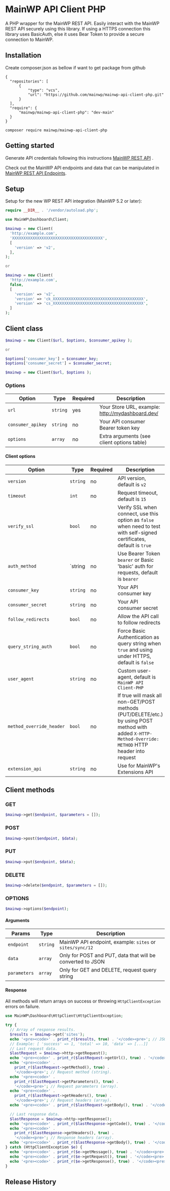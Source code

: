 # MainWP API Client PHP

A PHP wrapper for the MainWP REST API. Easily interact with the MainWP REST API securely using this library. If using a HTTPS connection this library uses BasicAuth, else it uses Bear Token to provide a secure connection to MainWP.

## Installation

Create composer.json as bellow if want to get package from github

```
{
  "repositories": [
      {
          "type": "vcs",
          "url": "https://github.com/mainwp/mainwp-api-client-php.git"
      }
  ],
  "require": {
      "mainwp/mainwp-api-client-php": "dev-main"
  }
}

```

```
composer require mainwp/mainwp-api-client-php
```

## Getting started

Generate API credentials following this instructions [MainWP REST API](https://mainwp.com/kb/mainwp-rest-api/)
.

Check out the MainWP API endpoints and data that can be manipulated in [MainWP REST API Endpoints](https://www.postman.com/mainwp/mainwp/collection/ujfddk4/mainwp-rest-api-v2-current).

## Setup

Setup for the new WP REST API integration (MainWP 5.2 or later):

```php
require __DIR__ . '/vendor/autoload.php';

use MainWP\Dashboard\Client;

$mainwp = new Client(
  'http://example.com',
  'XXXXXXXXXXXXXXXXXXXXXXXXXXXXXXXXXXXXXXXX',
  [
    'version' => 'v2',
  ],
);

or

$mainwp = new Client(
  'http://example.com',
  false,
  [
    'version' => 'v2',
    'version' => 'ck_XXXXXXXXXXXXXXXXXXXXXXXXXXXXXXXXXXXXXXXX',
    'version' => 'cs_XXXXXXXXXXXXXXXXXXXXXXXXXXXXXXXXXXXXXXXX',
  ]
);

```

## Client class

```php
$mainwp = new Client($url, $options, $consumer_apikey );

or

$options['consumer_key'] = $consumer_key;
$options['consumer_secret'] = $consumer_secret;

$mainwp = new Client($url, $options );

```

### Options

| Option             | Type     | Required | Description                                        |
| ------------------ | -------- | -------- | -------------------------------------------------- |
| `url`              | `string` | yes      | Your Store URL, example: http://mydashboard.dev/   |
| `consumer_apikey`  | `string` | no	     | Your API consumer Bearer token key                 |
| `options`          | `array`  | no       | Extra arguments (see client options table)         |

#### Client options

| Option                   | Type     | Required | Description                                                                                                                                            |
| ------------------------ | -------- | -------- | ------------------------------------------------------------------------------------------------------------------------------------------------------ |
| `version`                | `string` | no       | API version, default is `v2`                                                                                                                           |
| `timeout`                | `int`    | no       | Request timeout, default is `15`                                                                                                                       |
| `verify_ssl`             | `bool`   | no       | Verify SSL when connect, use this option as `false` when need to test with self-signed certificates, default is `true`                                 |
| `auth_method`            | `string  | no       | Use Bearer Token `bearer` or Basic 'basic' auth for requests, default is `bearer`                                                      |                    |
| `consumer_key`    	     | `string` | no    	 | Your API consumer key                      																											  |
| `consumer_secret` 	     | `string` | no   	   | Your API consumer secret                   																											  |
| `follow_redirects`       | `bool`   | no       | Allow the API call to follow redirects                                                                                                                 |
| `query_string_auth`      | `bool`   | no       | Force Basic Authentication as query string when `true` and using under HTTPS, default is `false`                                                       |
| `user_agent`             | `string` | no       | Custom user-agent, default is `MainWP API Client-PHP`                                                                                                  |
| `method_override_header` | `bool`   | no       | If true will mask all non-GET/POST methods (PUT/DELETE/etc.) by using POST method with added `X-HTTP-Method-Override: METHOD` HTTP header into request |
| `extension_api`          | `string` | no       | Use for MainWP's Extensions API                                                                                                             		  |

## Client methods

### GET

```php
$mainwp->get($endpoint, $parameters = []);
```

### POST

```php
$mainwp->post($endpoint, $data);
```

### PUT

```php
$mainwp->put($endpoint, $data);
```

### DELETE

```php
$mainwp->delete($endpoint, $parameters = []);
```

### OPTIONS

```php
$mainwp->options($endpoint);
```

#### Arguments

| Params       | Type     | Description                                                  |
| ------------ | -------- | ------------------------------------------------------------ |
| `endpoint`   | `string` | MainWP API endpoint, example: `sites` or `sites/sync/12` |
| `data`       | `array`  | Only for POST and PUT, data that will be converted to JSON   |
| `parameters` | `array`  | Only for GET and DELETE, request query string                |

#### Response

All methods will return arrays on success or throwing `HttpClientException` errors on failure.

```php
use MainWP\Dashboard\HttpClient\HttpClientException;

try {
  // Array of response results.
  $results = $mainwp->get('sites');
  echo '<pre><code>' . print_r($results, true) . '</code><pre>'; // JSON output.
  // Example: [ 'success' => 1, 'total' => 10, 'data' => [...]]
  // Last request data.
  $lastRequest = $mainwp->http->getRequest();
  echo '<pre><code>' . print_r($lastRequest->getUrl(), true) . '</code><pre>'; // Requested URL (string).
  echo '<pre><code>' .
    print_r($lastRequest->getMethod(), true) .
    '</code><pre>'; // Request method (string).
  echo '<pre><code>' .
    print_r($lastRequest->getParameters(), true) .
    '</code><pre>'; // Request parameters (array).
  echo '<pre><code>' .
    print_r($lastRequest->getHeaders(), true) .
    '</code><pre>'; // Request headers (array).
  echo '<pre><code>' . print_r($lastRequest->getBody(), true) . '</code><pre>'; // Request body (JSON).

  // Last response data.
  $lastResponse = $mainwp->http->getResponse();
  echo '<pre><code>' . print_r($lastResponse->getCode(), true) . '</code><pre>'; // Response code (int).
  echo '<pre><code>' .
    print_r($lastResponse->getHeaders(), true) .
    '</code><pre>'; // Response headers (array).
  echo '<pre><code>' . print_r($lastResponse->getBody(), true) . '</code><pre>'; // Response body (JSON).
} catch (HttpClientException $e) {
  echo '<pre><code>' . print_r($e->getMessage(), true) . '</code><pre>'; // Error message.
  echo '<pre><code>' . print_r($e->getRequest(), true) . '</code><pre>'; // Last request data.
  echo '<pre><code>' . print_r($e->getResponse(), true) . '</code><pre>'; // Last response data.
}
```

## Release History


